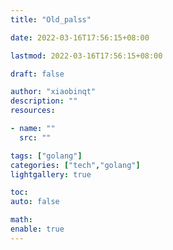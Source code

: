 ```yaml
---
title: "Old_palss"

date: 2022-03-16T17:56:15+08:00

lastmod: 2022-03-16T17:56:15+08:00

draft: false

author: "xiaobinqt"
description: ""
resources:

- name: ""
  src: ""

tags: ["golang"]
categories: ["tech","golang"]
lightgallery: true

toc:
auto: false

math:
enable: true
---
```


